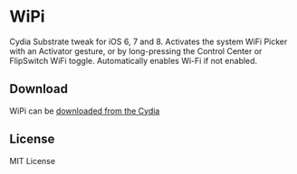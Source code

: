 WiPi
====

Cydia Substrate tweak for iOS 6, 7 and 8.
Activates the system WiFi Picker with an Activator gesture, or by long-pressing the Control Center or FlipSwitch WiFi toggle.
Automatically enables Wi-Fi if not enabled.

## Download

WiPi can be [downloaded from the Cydia](http://cydia.saurik.com/package/com.bensge.wipi/)

## License

MIT License
